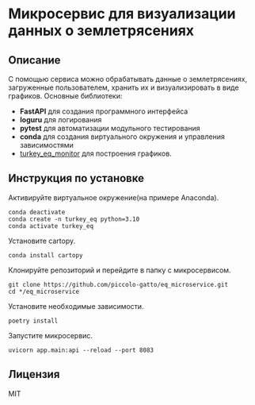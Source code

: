 # Микросервис для визуализации данных о землетрясениях
## Описание
С помощью сервиса можно обрабатывать данные о землетрясениях, загруженные пользователем, хранить их и визуализировать в виде графиков.
Основные библиотеки:
- **FastAPI** для создания программного интерфейса
- **loguru** для логирования
- **pytest** для автоматизации модульного тестирования
- **conda** для создания виртуального окружения и управления зависимостями
- [turkey_eq_monitor](https://github.com/dzhoshua/turkey_eq_monitor.git) для построения графиков.

## Инструкция по установке
Активируйте виртуальное окружение(на примере Anaconda).
```
conda deactivate
conda create -n turkey_eq python=3.10
conda activate turkey_eq
```
Установите cartopy.
```
conda install cartopy
```
Клонируйте репозиторий и перейдите в папку с микросервисом.
```
git clone https://github.com/piccolo-gatto/eq_microservice.git
cd */eq_microservice
```
Установите необходимые зависимости.
```
poetry install
```
Запустите микросервис.
```
uvicorn app.main:api --reload --port 8083
```

## Лицензия
MIT
